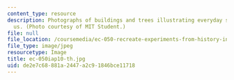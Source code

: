```yaml
---
content_type: resource
description: Photographs of buildings and trees illustrating everyday scenes around
  us. (Photo courtesy of MIT Student.)
file: null
file_location: /coursemedia/ec-050-recreate-experiments-from-history-inform-the-future-from-the-past-galileo-january-iap-2010/de2e7c68881a2447a2c91846bce11718_ec-050iap10-th.jpg
file_type: image/jpeg
resourcetype: Image
title: ec-050iap10-th.jpg
uid: de2e7c68-881a-2447-a2c9-1846bce11718
---
```

